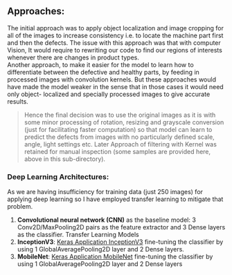 ## Approaches:
The initial approach was to apply object localization and image cropping for all of the images to increase consistency i.e. to locate the machine part first and then the defects. The issue with this approach was that with computer Vision, It would require to rewriting our code to find our regions of interests whenever there are changes in product types. 
<br>Another approach, to make it easier for the model to learn how to differentiate between the defective and healthy parts, by feeding in processed images with convolution kernels. But these approaches would have made the model weaker in the sense that in those cases it would need only object- localized and specially processed images to give accurate results.<br>
> Hence the final decision was to use the original images as it is with some minor processing of rotation, resizing and grayscale conversion (just for facilitating faster computation) so that model can learn to predict the defects from images with no particularly defined scale, angle, light settings etc. Later Approach of filtering with Kernel was retained for manual inspection
(some samples are provided here, above in this sub-directory).

### Deep Learning Architectures:
As we are having insufficiency for training data (just 250 images) for applying deep learning so I have employed transfer learning to mitigate that problem.
1)	**Convolutional neural network (CNN)** as the baseline model: 3 Conv2D/MaxPooling2D pairs as the feature extractor and 3 Dense layers as the classifier.
Transfer Learning Models
2)	**InceptionV3**: [Keras Application InceptionV3](https://keras.io/applications/#mobilenet) fine-tuning the classifier by using 1 GlobalAveragePooling2D layer and 2 Dense layers.
3)	**MobileNet**: [Keras Application MobileNet](https://keras.io/applications/#inceptionv3) fine-tuning the classifier by using 1 GlobalAveragePooling2D layer and 2 Dense layers
